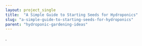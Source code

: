```yaml
---
layout: project_single
title:  "A Simple Guide to Starting Seeds for Hydroponics"
slug: "a-simple-guide-to-starting-seeds-for-hydroponics"
parent: "hydroponic-gardening-ideas"
---
```

.